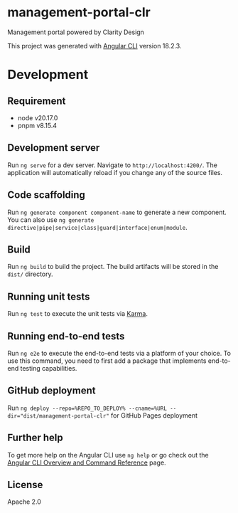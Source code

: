 # management-portal-clr
Management portal powered by Clarity Design

This project was generated with [Angular CLI](https://github.com/angular/angular-cli) version 18.2.3.

# Development
## Requirement
- node v20.17.0
- pnpm v8.15.4

## Development server

Run `ng serve` for a dev server. Navigate to `http://localhost:4200/`. The application will automatically reload if you change any of the source files.

## Code scaffolding

Run `ng generate component component-name` to generate a new component. You can also use `ng generate directive|pipe|service|class|guard|interface|enum|module`.

## Build

Run `ng build` to build the project. The build artifacts will be stored in the `dist/` directory.

## Running unit tests

Run `ng test` to execute the unit tests via [Karma](https://karma-runner.github.io).

## Running end-to-end tests

Run `ng e2e` to execute the end-to-end tests via a platform of your choice. To use this command, you need to first add a package that implements end-to-end testing capabilities.

## GitHub deployment

Run `ng deploy --repo=%REPO_TO_DEPLOY% --cname=%URL --dir="dist/management-portal-clr"` for GitHub Pages deployment

## Further help

To get more help on the Angular CLI use `ng help` or go check out the [Angular CLI Overview and Command Reference](https://angular.io/cli) page.

## License
Apache 2.0
